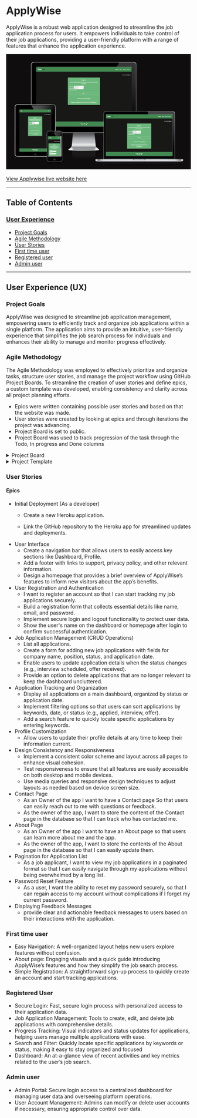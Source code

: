 # ApplyWise


ApplyWise is a robust web application designed to streamline the job application process for users. It empowers individuals to take control of their job applications, providing a user-friendly platform with a range of features that enhance the application experience.

![Home Screen](/static/images/readme_images/responsive-layout.png)

[View Applywise live website here](https://applywise-f12ef2315c63.herokuapp.com/)

- - -

## Table of Contents
### [User Experience](#user-experience-ux)
* [Project Goals](#project-goals)
* [Agile Methodology](#agile-methodology)
* [User Stories](#user-stories)
* [First time user](#first-time-user)
* [Registered user](#registered-user)
* [Admin user](#admin-user)

- - -
## User Experience (UX)


### Project Goals
ApplyWise was designed to streamline job application management, empowering users to efficiently track and organize job applications within a single platform. The application aims to provide an intuitive, user-friendly experience that simplifies the job search process for individuals and enhances their ability to manage and monitor progress effectively.

### Agile Methodology

The Agile Methodology was employed to effectively prioritize and organize tasks, structure user stories, and manage the project workflow using GitHub Project Boards. To streamline the creation of user stories and define epics, a custom template was developed, enabling consistency and clarity across all project planning efforts.
* Epics were written containing possible user stories and based on that the website was made.
* User stories were created by looking at epics and through iterations the project was advancing.
* Project Board is set to public.
* Project Board was used to track progression of the task through the Todo, In progress and Done columns

<details>
<summary> Project Board
</summary>

![Project Board](/static/images/readme_images/project-board.png)
</details>

<details>
<summary> Project Template
</summary>

![Project Board](/static/images/readme_images/project-template.png)
</details>

### User Stories

#### Epics
* Initial Deployment (As a developer)
    * Create a new Heroku application.

    *  Link the GitHub repository to the Heroku app for streamlined updates and deployments.
* User Interface
    *  Create a navigation bar that allows users to easily access key sections like Dashboard, Profile.
    *  Add a footer with links to support, privacy policy, and other relevant information.
    * Design a homepage that provides a brief overview of ApplyWise’s features to inform new visitors about the app’s benefits.
* User Registration and Authentication
    *  I want to register an account so that I can start tracking my job applications securely.
    * Build a registration form that collects essential details like name, email, and password.
    * Implement secure login and logout functionality to protect user data.
    * Show the user's name on the dashboard or homepage after login to confirm successful authentication.
* Job Application Management (CRUD Operations)
    * List all applications.
    * Create a form for adding new job applications with fields for company name, position, status, and application date.
    * Enable users to update application details when the status changes (e.g., interview scheduled, offer received).
    *  Provide an option to delete applications that are no longer relevant to keep the dashboard uncluttered.
* Application Tracking and Organization
    * Display all applications on a main dashboard, organized by status or application date.
    * Implement filtering options so that users can sort applications by keywords, date, or status (e.g., applied, interview, offer).
    * Add a search feature to quickly locate specific applications by entering keywords.
* Profile Customization
    * Allow users to update their profile details at any time to keep their information current.
* Design Consistency and Responsiveness
    *  Implement a consistent color scheme and layout across all pages to enhance visual cohesion.
    * Test responsiveness to ensure that all features are easily accessible on both desktop and mobile devices.
    * Use media queries and responsive design techniques to adjust layouts as needed based on device screen size.
* Contact Page
    * As an Owner of the app I want to have a Contact page So that users can easily reach out to me with questions or feedback.
    * As the owner of the app, I want to store the content of the Contact page in the database so that I can track who has contacted me.
* About Page
    * As an Owner of the app I want to have an About page so that users can learn more about me and the app.
    * As the owner of the app, I want to store the contents of the About page in the database so that I can easily update them.
* Pagination for Application List
    * As a job applicant, I want to view my job applications in a paginated format so that I can easily navigate through my applications without being overwhelmed by a long list.
* Password Reset Feature
    * As a user, I want the ability to reset my password securely, so that I can regain access to my account without complications if I forget my current password.
* Displaying Feedback Messages
    *  provide clear and actionable feedback messages to users based on their interactions with the application.

### First time user
* Easy Navigation: A well-organized layout helps new users explore features without confusion.
* About page: Engaging visuals and a quick guide introducing ApplyWise’s features and how they simplify the job search process.
* Simple Registration: A straightforward sign-up process to quickly create an account and start tracking applications.

### Registered User
* Secure Login: Fast, secure login process with personalized access to their application data.
* Job Application Management: Tools to create, edit, and delete job applications with comprehensive details.
* Progress Tracking: Visual indicators and status updates for applications, helping users manage multiple applications with ease.
* Search and Filter: Quickly locate specific applications by keywords or status, making it easy to stay organized and focused
* Dashboard: An at-a-glance view of recent activities and key metrics related to the user’s job search.

### Admin user
* Admin Portal: Secure login access to a centralized dashboard for managing user data and overseeing platform operations.
* User Account Management: Admins can modify or delete user accounts if necessary, ensuring appropriate control over data.

